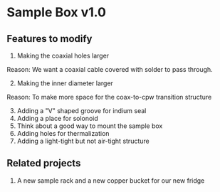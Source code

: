 # Sample Box v1.0

## Features to modify

1. Making the coaxial holes larger

Reason: We want a coaxial cable covered with solder to pass through.

2. Making the inner diameter larger

Reason: To make more space for the coax-to-cpw transition structure

3. Adding a "V" shaped groove for indium seal
3. Adding a place for solonoid
4. Think about a good way to mount the sample box
5. Adding holes for thermalization
6. Adding a light-tight but not air-tight structure

## Related projects

1. A new sample rack and a new copper bucket for our new fridge
